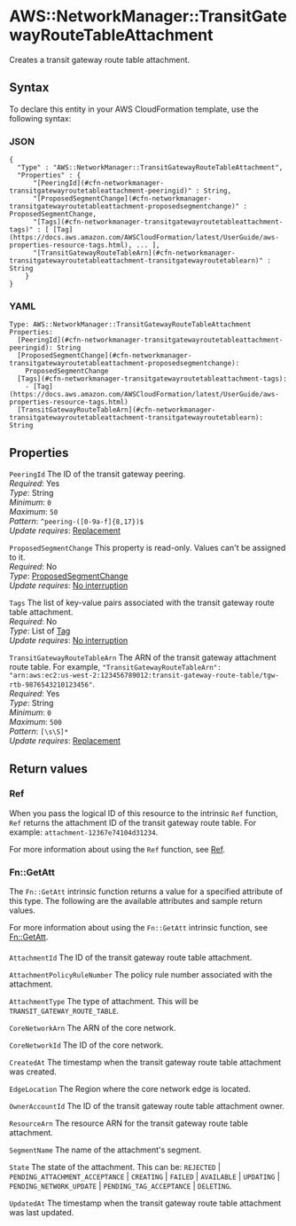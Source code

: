 # AWS::NetworkManager::TransitGatewayRouteTableAttachment<a name="aws-resource-networkmanager-transitgatewayroutetableattachment"></a>

Creates a transit gateway route table attachment\.

## Syntax<a name="aws-resource-networkmanager-transitgatewayroutetableattachment-syntax"></a>

To declare this entity in your AWS CloudFormation template, use the following syntax:

### JSON<a name="aws-resource-networkmanager-transitgatewayroutetableattachment-syntax.json"></a>

```
{
  "Type" : "AWS::NetworkManager::TransitGatewayRouteTableAttachment",
  "Properties" : {
      "[PeeringId](#cfn-networkmanager-transitgatewayroutetableattachment-peeringid)" : String,
      "[ProposedSegmentChange](#cfn-networkmanager-transitgatewayroutetableattachment-proposedsegmentchange)" : ProposedSegmentChange,
      "[Tags](#cfn-networkmanager-transitgatewayroutetableattachment-tags)" : [ [Tag](https://docs.aws.amazon.com/AWSCloudFormation/latest/UserGuide/aws-properties-resource-tags.html), ... ],
      "[TransitGatewayRouteTableArn](#cfn-networkmanager-transitgatewayroutetableattachment-transitgatewayroutetablearn)" : String
    }
}
```

### YAML<a name="aws-resource-networkmanager-transitgatewayroutetableattachment-syntax.yaml"></a>

```
Type: AWS::NetworkManager::TransitGatewayRouteTableAttachment
Properties: 
  [PeeringId](#cfn-networkmanager-transitgatewayroutetableattachment-peeringid): String
  [ProposedSegmentChange](#cfn-networkmanager-transitgatewayroutetableattachment-proposedsegmentchange): 
    ProposedSegmentChange
  [Tags](#cfn-networkmanager-transitgatewayroutetableattachment-tags): 
    - [Tag](https://docs.aws.amazon.com/AWSCloudFormation/latest/UserGuide/aws-properties-resource-tags.html)
  [TransitGatewayRouteTableArn](#cfn-networkmanager-transitgatewayroutetableattachment-transitgatewayroutetablearn): String
```

## Properties<a name="aws-resource-networkmanager-transitgatewayroutetableattachment-properties"></a>

`PeeringId`  <a name="cfn-networkmanager-transitgatewayroutetableattachment-peeringid"></a>
The ID of the transit gateway peering\.  
*Required*: Yes  
*Type*: String  
*Minimum*: `0`  
*Maximum*: `50`  
*Pattern*: `^peering-([0-9a-f]{8,17})$`  
*Update requires*: [Replacement](https://docs.aws.amazon.com/AWSCloudFormation/latest/UserGuide/using-cfn-updating-stacks-update-behaviors.html#update-replacement)

`ProposedSegmentChange`  <a name="cfn-networkmanager-transitgatewayroutetableattachment-proposedsegmentchange"></a>
This property is read\-only\. Values can't be assigned to it\.  
*Required*: No  
*Type*: [ProposedSegmentChange](aws-properties-networkmanager-transitgatewayroutetableattachment-proposedsegmentchange.md)  
*Update requires*: [No interruption](https://docs.aws.amazon.com/AWSCloudFormation/latest/UserGuide/using-cfn-updating-stacks-update-behaviors.html#update-no-interrupt)

`Tags`  <a name="cfn-networkmanager-transitgatewayroutetableattachment-tags"></a>
The list of key\-value pairs associated with the transit gateway route table attachment\.  
*Required*: No  
*Type*: List of [Tag](https://docs.aws.amazon.com/AWSCloudFormation/latest/UserGuide/aws-properties-resource-tags.html)  
*Update requires*: [No interruption](https://docs.aws.amazon.com/AWSCloudFormation/latest/UserGuide/using-cfn-updating-stacks-update-behaviors.html#update-no-interrupt)

`TransitGatewayRouteTableArn`  <a name="cfn-networkmanager-transitgatewayroutetableattachment-transitgatewayroutetablearn"></a>
The ARN of the transit gateway attachment route table\. For example, `"TransitGatewayRouteTableArn": "arn:aws:ec2:us-west-2:123456789012:transit-gateway-route-table/tgw-rtb-9876543210123456"`\.  
*Required*: Yes  
*Type*: String  
*Minimum*: `0`  
*Maximum*: `500`  
*Pattern*: `[\s\S]*`  
*Update requires*: [Replacement](https://docs.aws.amazon.com/AWSCloudFormation/latest/UserGuide/using-cfn-updating-stacks-update-behaviors.html#update-replacement)

## Return values<a name="aws-resource-networkmanager-transitgatewayroutetableattachment-return-values"></a>

### Ref<a name="aws-resource-networkmanager-transitgatewayroutetableattachment-return-values-ref"></a>

When you pass the logical ID of this resource to the intrinsic `Ref` function, `Ref` returns the attachment ID of the transit gateway route table\. For example: `attachment-12367e74104d31234`\.

For more information about using the `Ref` function, see [Ref](https://docs.aws.amazon.com/AWSCloudFormation/latest/UserGuide/intrinsic-function-reference-ref.html)\.

### Fn::GetAtt<a name="aws-resource-networkmanager-transitgatewayroutetableattachment-return-values-fn--getatt"></a>

The `Fn::GetAtt` intrinsic function returns a value for a specified attribute of this type\. The following are the available attributes and sample return values\.

For more information about using the `Fn::GetAtt` intrinsic function, see [Fn::GetAtt](https://docs.aws.amazon.com/AWSCloudFormation/latest/UserGuide/intrinsic-function-reference-getatt.html)\.

#### <a name="aws-resource-networkmanager-transitgatewayroutetableattachment-return-values-fn--getatt-fn--getatt"></a>

`AttachmentId`  <a name="AttachmentId-fn::getatt"></a>
The ID of the transit gateway route table attachment\.

`AttachmentPolicyRuleNumber`  <a name="AttachmentPolicyRuleNumber-fn::getatt"></a>
The policy rule number associated with the attachment\.

`AttachmentType`  <a name="AttachmentType-fn::getatt"></a>
The type of attachment\. This will be `TRANSIT_GATEWAY_ROUTE_TABLE`\.

`CoreNetworkArn`  <a name="CoreNetworkArn-fn::getatt"></a>
The ARN of the core network\.

`CoreNetworkId`  <a name="CoreNetworkId-fn::getatt"></a>
The ID of the core network\.

`CreatedAt`  <a name="CreatedAt-fn::getatt"></a>
The timestamp when the transit gateway route table attachment was created\.

`EdgeLocation`  <a name="EdgeLocation-fn::getatt"></a>
The Region where the core network edge is located\.

`OwnerAccountId`  <a name="OwnerAccountId-fn::getatt"></a>
The ID of the transit gateway route table attachment owner\.

`ResourceArn`  <a name="ResourceArn-fn::getatt"></a>
The resource ARN for the transit gateway route table attachment\.

`SegmentName`  <a name="SegmentName-fn::getatt"></a>
The name of the attachment's segment\.

`State`  <a name="State-fn::getatt"></a>
The state of the attachment\. This can be: `REJECTED` \| `PENDING_ATTACHMENT_ACCEPTANCE` \| `CREATING` \| `FAILED` \| `AVAILABLE` \| `UPDATING` \| ` PENDING_NETWORK_UPDATE` \| `PENDING_TAG_ACCEPTANCE` \| `DELETING`\. 

`UpdatedAt`  <a name="UpdatedAt-fn::getatt"></a>
The timestamp when the transit gateway route table attachment was last updated\.